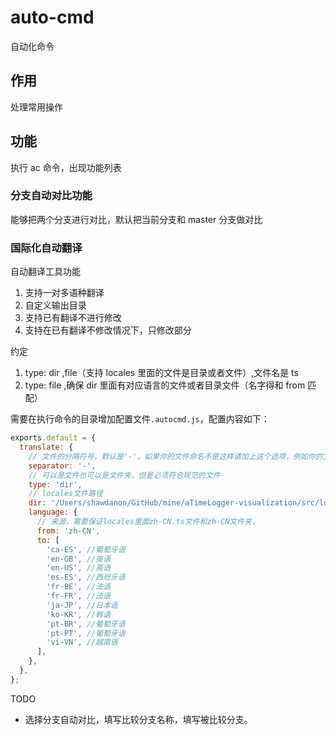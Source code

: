 # auto-cmd

自动化命令

## 作用

处理常用操作

## 功能

执行 ac 命令，出现功能列表

### 分支自动对比功能

能够把两个分支进行对比，默认把当前分支和 master 分支做对比

### 国际化自动翻译

自动翻译工具功能

1. 支持一对多语种翻译
2. 自定义输出目录
3. 支持已有翻译不进行修改
4. 支持在已有翻译不修改情况下，只修改部分

约定

1. type: dir ,file（支持 locales 里面的文件是目录或者文件）,文件名是 ts
2. type: file ,确保 dir 里面有对应语言的文件或者目录文件（名字得和 from 匹配）

需要在执行命令的目录增加配置文件`.autocmd.js`，配置内容如下：

```js
exports.default = {
  translate: {
    // 文件的分隔符号，默认是'-'，如果你的文件命名不是这样请加上这个选项，例如你的文件是en_US.tsx，separator应该是_
    separator: '-',
    // 可以是文件也可以是文件夹，但是必须符合规范的文件
    type: 'dir',
    // locales文件路径
    dir: '/Users/shawdanon/GitHub/mine/aTimeLogger-visualization/src/locales',
    language: {
      // 来源，需要保证locales里面zh-CN.ts文件和zh-CN文件夹，
      from: 'zh-CN',
      to: [
        'ca-ES', //葡萄牙语
        'en-GB', //英语
        'en-US', //英语
        'es-ES', //西班牙语
        'fr-BE', //法语
        'fr-FR', //法语
        'ja-JP', //日本语
        'ko-KR', //韩语
        'pt-BR', //葡萄牙语
        'pt-PT', //葡萄牙语
        'vi-VN', //越南语
      ],
    },
  },
};
```

TODO

- 选择分支自动对比，填写比较分支名称，填写被比较分支。
